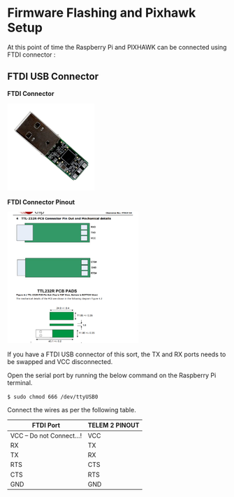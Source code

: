 # Firmware Flashing and Pixhawk Setup

At this point of time the Raspberry Pi and PIXHAWK can be connected using FTDI connector :

## FTDI USB Connector

**FTDI Connector**

<img src="resources/FTDI_USB_Connector.png" width="200" height="200">

**FTDI Connector Pinout**

<img src="resources/FTDI_Wiring.png" width="300" height="300">

If you have a FTDI USB connector of this sort, the TX and RX ports needs to be swapped and VCC disconnected.

Open the serial port by running the below command on the Raspberry Pi terminal.

`$ sudo chmod 666 /dev/ttyUSB0`

Connect the wires as per the following table.

|FTDI Port|TELEM 2 PINOUT|
|---|---|
|VCC – Do not Connect…!|VCC|
|RX	|TX|
|TX	|RX|
|RTS|	CTS|
|CTS|	RTS|
|GND|	GND|

<!---

## GPIO PINS

![GPIO PINS](resources/Upboard_GPIO.jpg)

The GPIO Pins can be connected to PIXHAWK using the below configuration : 

|GPIO PINS	|TELEM 2 PINOUT|
|---|---|
|PIN 8 (TX)|	RX|
|PIN 10 (RX)|	TX
|PIN 9 (GND)|	GND|

**DO NOT Connect the VCC pin…!**

Open the serial port by running the below command on the Upboard
```
sudo chmod 666 /dev/ttyS4
dmesg | grep tty
```
should show that ttyS4 is MMIO if the UPBoard kernel is properly installed and the connections properly made.

--->